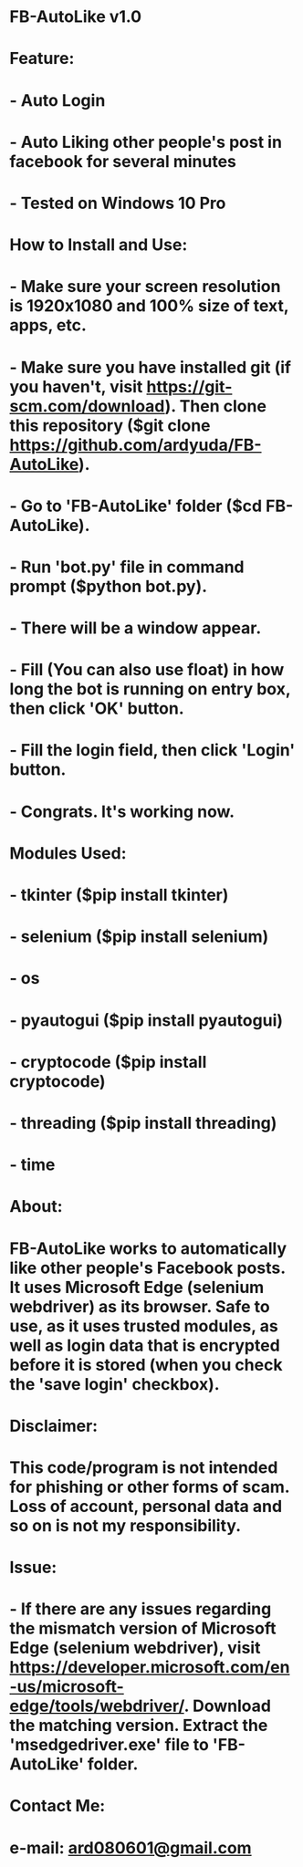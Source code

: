 # FB-AutoLike v1.0
# 
# Feature:
# - Auto Login
# - Auto Liking other people's post in facebook for several minutes
# - Tested on Windows 10 Pro
# 
# How to Install and Use:
# - Make sure your screen resolution is 1920x1080 and 100% size of text, apps, etc.
# - Make sure you have installed git (if you haven't, visit https://git-scm.com/download). Then clone this repository ($git clone https://github.com/ardyuda/FB-AutoLike).
# - Go to 'FB-AutoLike' folder ($cd FB-AutoLike).
# - Run 'bot.py' file in command prompt ($python bot.py).
# - There will be a window appear.
# - Fill (You can also use float) in how long the bot is running on entry box, then click 'OK' button.
# - Fill the login field, then click 'Login' button.
# - Congrats. It's working now.
#
# Modules Used:
# - tkinter ($pip install tkinter)
# - selenium ($pip install selenium)
# - os
# - pyautogui ($pip install pyautogui)
# - cryptocode ($pip install cryptocode)
# - threading ($pip install threading)
# - time
#
# About:
# FB-AutoLike works to automatically like other people's Facebook posts. It uses Microsoft Edge (selenium webdriver) as its browser. Safe to use, as it uses trusted modules, as well as login data that is encrypted before it is stored (when you check the 'save login' checkbox).
#
# Disclaimer:
# This code/program is not intended for phishing or other forms of scam. Loss of account, personal data and so on is not my responsibility.
#
# Issue:
# - If there are any issues regarding the mismatch version of Microsoft Edge (selenium webdriver), visit https://developer.microsoft.com/en-us/microsoft-edge/tools/webdriver/. Download the matching version. Extract the 'msedgedriver.exe' file to 'FB-AutoLike' folder.
#
# Contact Me:
# e-mail: ard080601@gmail.com
